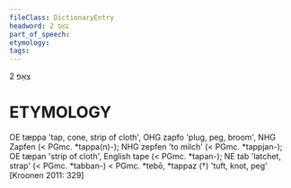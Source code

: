 ```yaml
---
fileClass: DictionaryEntry
headword: צאַפּ 2
part_of_speech: 
etymology: 
tags: 
---
```

צאַפּ 2

ETYMOLOGY
===========
OE tæppa 'tap, cone, strip of cloth', OHG zapfo 'plug, peg, broom', NHG Zapfen (< PGmc. *tappa(n)-); NHG zepfen 'to milch' (< PGmc. *tappjan-); OE tæpan 'strip of cloth', English tape (< PGmc. *tapan-); NE tab 'latchet, strap' (< PGmc. *tabban-) < PGmc. *tebō, *tappaz (†) 'tuft, knot, peg'
[Kroonen 2011: 329]